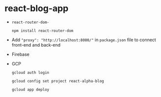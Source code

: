 # react-blog-app

- `react-router-dom-`
    
    ```
    npm install react-router-dom
    ````

- Add `"proxy": "http://localhost:8000/"` in `package.json` file to connect front-end and back-end

- Firebase

- GCP

    ```
    gcloud auth login
    ```

    ```
    gcloud config set project react-alpha-blog
    ```

    ```
    gcloud app deploy
    ```